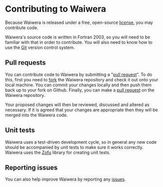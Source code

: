 # Contributing to Waiwera

Because Waiwera is released under a free, open-source
[license](license.md), you may contribute code.

Waiwera's source code is written in Fortran 2003, so you will need to
be familiar with that in order to contribute. You will also need to
know how to use the [Git](https://git-scm.com/) version control
system.

## Pull requests

You can contribute code to Waiwera by submitting a "[pull
request](https://help.github.com/en/github/collaborating-with-issues-and-pull-requests/about-pull-requests)". To
do this, first you need to
[fork](https://help.github.com/en/github/getting-started-with-github/fork-a-repo)
the Waiwera repository and check it out onto your local machine. You
can commit your changes locally and then push them back up to your
fork on Github. Finally, you can make a [pull
request](https://github.com/waiwera/waiwera/pulls) on the Waiwera repository.

Your proposed changes will then be reviewed, discussed and altered as
necessary. If it is agreed that your changes are appropriate then they
will be merged into the Waiwera code.

## Unit tests

Waiwera uses a test-driven development cycle, so in general any new
code should be accompanied by unit tests to make sure it works
correctly. Waiwera uses the [Zofu](https://github.com/acroucher/zofu)
library for creating unit tests.

## Reporting issues

You can also help improve Waiwera by reporting any [issues](issues.md).
